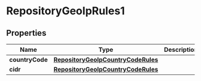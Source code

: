 
# RepositoryGeoIpRules1

## Properties
Name | Type | Description | Notes
------------ | ------------- | ------------- | -------------
**countryCode** | [**RepositoryGeoIpCountryCodeRules**](RepositoryGeoIpCountryCodeRules.md) |  |  [optional]
**cidr** | [**RepositoryGeoIpCountryCodeRules**](RepositoryGeoIpCountryCodeRules.md) |  |  [optional]



